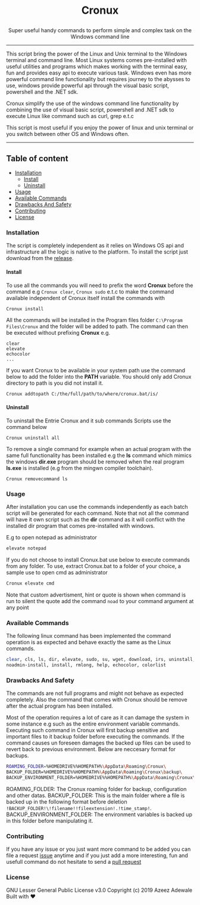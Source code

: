 # <p style="text-align: center;" align="center">Cronux</p>

<p style="text-align: center;" align="center">Super useful handy commands to perform simple and complex task on the Windows command line</p>

___

This script bring the power of the Linux and Unix terminal to the Windows terminal and command line. Most Linux systems comes 
pre-installed with useful utilities and programs which makes working with the terminal easy, fun and provides easy api to execute 
various task. Windows even has more powerful command line functionality but requires journey to the abysses to use, windows 
provide powerful api through the visual basic script, powershell and the .NET sdk. 

Cronux simplify the use of the windows command line functionality by combining the use of visual basic script, powershell and .NET sdk 
to execute Linux like command such as curl, grep e.t.c 

This script is most useful if you enjoy the power of linux and unix terminal or you switch between other OS and Windows often.

___

## Table of content
- [Installation](#installation)
	- [Install](#install)
	- [Uninstall](#uninstall)
- [Usage](#usage)
- [Available Commands](#available-commands)
- [Drawbacks And Safety](#drawbacks-and-safety)
- [Contributing](#contributing)
- [License](#license)

### Installation

The script is completely independent as it relies on Windows OS api and infrastructure all the logic is native to the platform. 
To install the script just download from the [release](https://github.com/Thecarisma/Cronux/releases). 

#### Install

To use all the commands you will need to prefix the word **Cronux** before the command e.g `Cronux clear`, `Cronux sudo` e.t.c to make the 
command available independent of Cronux itself install the commands with

```
Cronux install
```

All the commands will be installed in the Program files folder `C:\Program Files\Cronux` and the folder will be added to path. The command 
can then be executed without prefixing **Cronux** e.g.

```
clear
elevate 
echocolor
...
```

If you want Cronux to be available in your system path use the command below to add the folder into the **PATH** variable.
You should only add Cronux directory to path is you did not install it. 

```bash
Cronux addtopath C:/the/full/path/to/where/cronux.bat/is/
```

#### Uninstall

To uninstall the Entrie Cronux and it sub commands Scripts use the command below

```
Cronux uninstall all
```

To remove a single command for example when an actual program with the same full functionality 
has been installed e.g the **ls** command which mimics  the windows **dir.exe** program
should be removed when the real program **ls.exe** is installed (e.g from the mingwn compiler toolchain). 

```
Cronux removecommand ls
```

### Usage

After installation you can use the commands independently as each batch script 
will be generated for each command. Note that not all the command will have it 
own script such as the **dir** command as it will conflict with the installed dir program 
that comes pre-installed with windows.

E.g to open notepad as administrator

```bash
elevate notepad
```

If you do not choose to install Cronux.bat use below to execute commands from any folder. 
To use, extract Cronux.bat to a folder of your choice, a sample use to open cmd as administrator

```bash
Cronux elevate cmd
```

Note that custom advertisment, hint or quote is shown when command is run to silent the quote add the 
command `noad` to your command argument at any point

### Available Commands

The following linux command has been implemented the command operation is as expected and behave exactly the same as the Linux commands.

```bash
clear, cls, ls, dir, elevate, sudo, su, wget, download, irs, uninstall, remove, removecommand
noadmin-install, install, rmlong, help, echocolor, colorlist
```

### Drawbacks And Safety

The commands are not full programs and might not behave as expected completely. Also the command that comes with Cronux 
should be remove after the actual program has been installed.

Most of the operation requires a lot of care as it can damage the system in some instance e.g such as the entire 
environment variable commands. Executing such command in Cronux will first backup sensitive and important files to it 
backup folder before executing the commands. If the command causes un foreseen damages the backed up files can be used to 
revert back to previous environment. Below are neccesary format for backups.

```bash
ROAMING_FOLDER=%HOMEDRIVE%%HOMEPATH%\AppData\Roaming\Cronux\
BACKUP_FOLDER=%HOMEDRIVE%%HOMEPATH%\AppData\Roaming\Cronux\backup\
BACKUP_ENVIRONMENT_FOLDER=%HOMEDRIVE%%HOMEPATH%\AppData\Roaming\Cronux\environment\
```
ROAMING_FOLDER: The Cronux roaming folder for backup, configuration and other datas.
BACKUP_FOLDER: This is the main folder where a file is backed up in the following format before deletion `!BACKUP_FOLDER!\!filename!!fileextension!.!time_stamp!`.
BACKUP_ENVIRONMENT_FOLDER: The environment variables is backed up in this folder before manipulating it.

### Contributing

If you have any issue or you just want more command to be added you can file a request [issue](https://github.com/Thecarisma/Cronux/issues/new) 
anytime and if you just add a more interesting, fun and usefull command do not hesitate to send a 
[pull request](https://github.com/Thecarisma/Cronux/compare) 

### License

GNU Lesser General Public License v3.0 Copyright (c) 2019 Azeez Adewale Built with :heart:

